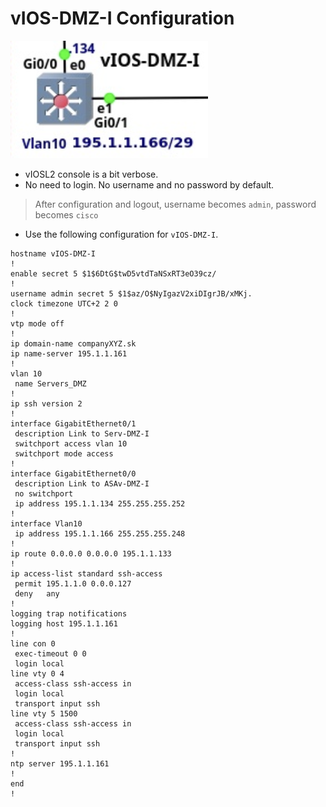 # vIOS-DMZ-I Configuration

![image](/img/13.png)

- vIOSL2 console is a bit verbose.
- No need to login. No username and no password by default.

> After configuration and logout, username becomes `admin`, password becomes `cisco`

- Use the following configuration for `vIOS-DMZ-I`.

```
hostname vIOS-DMZ-I
!
enable secret 5 $1$6DtG$twD5vtdTaNSxRT3eO39cz/
!
username admin secret 5 $1$az/O$NyIgazV2xiDIgrJB/xMKj.
clock timezone UTC+2 2 0
!
vtp mode off
!
ip domain-name companyXYZ.sk
ip name-server 195.1.1.161
!
vlan 10
 name Servers_DMZ
!
ip ssh version 2
!
interface GigabitEthernet0/1
 description Link to Serv-DMZ-I
 switchport access vlan 10
 switchport mode access
!
interface GigabitEthernet0/0
 description Link to ASAv-DMZ-I
 no switchport
 ip address 195.1.1.134 255.255.255.252
!
interface Vlan10
 ip address 195.1.1.166 255.255.255.248
!
ip route 0.0.0.0 0.0.0.0 195.1.1.133
!
ip access-list standard ssh-access
 permit 195.1.1.0 0.0.0.127
 deny   any
!
logging trap notifications
logging host 195.1.1.161
!
line con 0
 exec-timeout 0 0
 login local
line vty 0 4
 access-class ssh-access in
 login local
 transport input ssh
line vty 5 1500
 access-class ssh-access in
 login local
 transport input ssh
!
ntp server 195.1.1.161
!
end
!
```
